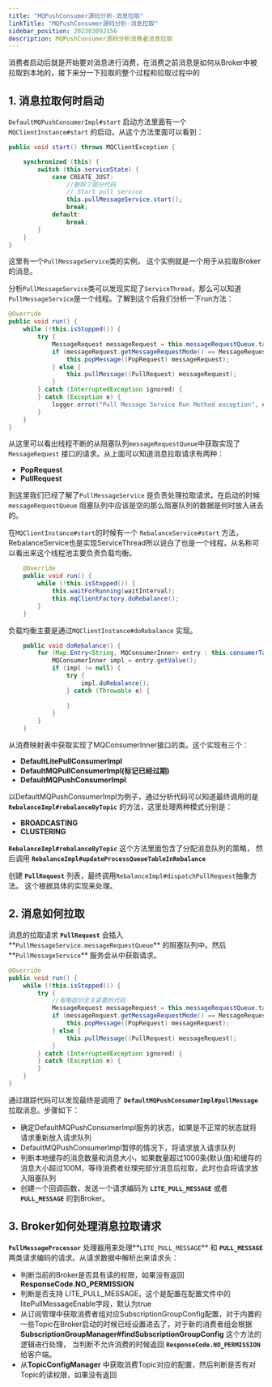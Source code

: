 ```yaml
---
title: "MQPushConsumer源码分析-消息拉取"
linkTitle: "MQPushConsumer源码分析-消息拉取"
sidebar_position: 202303092156
description: MQPushConsumer源码分析消费者消息拉取
---
```


消费者启动后就是开始要对消息进行消费，在消费之前消息是如何从Broker中被拉取到本地的，接下来分一下拉取的整个过程和拉取过程中的

## 1. 消息拉取何时启动

`DefaultMQPushConsumerImpl#start` 启动方法里面有一个`MQClientInstance#start` 的启动，从这个方法里面可以看到：

```java
public void start() throws MQClientException {

    synchronized (this) {
        switch (this.serviceState) {
            case CREATE_JUST:
				//删除了部分代码
                // Start pull service
                this.pullMessageService.start();
                break;
            default:
                break;
        }
    }
}
```

这里有一个`PullMessageService`类的实例， 这个实例就是一个用于从拉取Broker的消息。

分析`PullMessageService`类可以发现实现了`ServiceThread`，那么可以知道`PullMessageService`是一个线程。了解到这个后我们分析一下run方法：

```java
@Override
public void run() {
    while (!this.isStopped()) {
        try {
            MessageRequest messageRequest = this.messageRequestQueue.take();
            if (messageRequest.getMessageRequestMode() == MessageRequestMode.POP) {
                this.popMessage((PopRequest) messageRequest);
            } else {
                this.pullMessage((PullRequest) messageRequest);
            }
        } catch (InterruptedException ignored) {
        } catch (Exception e) {
            logger.error("Pull Message Service Run Method exception", e);
        }
    }
}
```

从这里可以看出线程不断的从阻塞队列`messageRequestQueue`中获取实现了`MessageRequest` 接口的请求。从上面可以知道消息拉取请求有两种：

*   **PopRequest**
*   **PullRequest**

到这里我们已经了解了`PullMessageService` 是负责处理拉取请求。在启动的时候`messageRequestQueue` 阻塞队列中应该是空的那么阻塞队列的数据是何时放入进去的。

在`MQClientInstance#start`的时候有一个 `RebalanceService#start` 方法，RebalanceService也是实现ServiceThread所以说白了也是一个线程。从名称可以看出来这个线程池主要负责负载均衡。

```java
    @Override
    public void run() {
        while (!this.isStopped()) {
            this.waitForRunning(waitInterval);
            this.mqClientFactory.doRebalance();
        }
    }
```

负载均衡主要是通过`MQClientInstance#doRebalance` 实现。

```java
    public void doRebalance() {
        for (Map.Entry<String, MQConsumerInner> entry : this.consumerTable.entrySet()) {
            MQConsumerInner impl = entry.getValue();
            if (impl != null) {
                try {
                    impl.doRebalance();
                } catch (Throwable e) {
                    
                }
            }
        }
    }
```

从消费映射表中获取实现了MQConsumerInner接口的类。这个实现有三个：

*   **DefaultLitePullConsumerImpl**
*   **DefaultMQPullConsumerImpl(标记已经过期)**
*   **DefaultMQPushConsumerImpl**

以DefaultMQPushConsumerImpl为例子，通过分析代码可以知道最终调用的是 **`RebalanceImpl#rebalanceByTopic`** 的方法，这里处理两种模式分别是：

*   **BROADCASTING**
*   **CLUSTERING**

**`RebalanceImpl#rebalanceByTopic`** 这个方法里面包含了分配消息队列的策略， 然后调用 **`RebalanceImpl#updateProcessQueueTableInRebalance`**

创建 **`PullRequest`** 列表，最终调用`RebalanceImpl#dispatchPullRequest`抽象方法。 这个根据具体的实现来处理。

## 2. 消息如何拉取

消息的拉取请求 **`PullRequest`** 会插入\*\*`PullMessageService.messageRequestQueue`\*\* 的阻塞队列中。然后\*\*`PullMessageService`\*\* 服务会从中获取请求。

```java
@Override
public void run() {
    while (!this.isStopped()) {
        try {
            //省略部分无关紧要的代码
            MessageRequest messageRequest = this.messageRequestQueue.take();
            if (messageRequest.getMessageRequestMode() == MessageRequestMode.POP) {
                this.popMessage((PopRequest) messageRequest);
            } else {
                this.pullMessage((PullRequest) messageRequest);
            }
        } catch (InterruptedException ignored) {
        } catch (Exception e) {
        }
    }
}
```

通过跟踪代码可以发现最终是调用了 **`DefaultMQPushConsumerImpl#pullMessage`** 拉取消息。步骤如下：

*   确定DefaultMQPushConsumerImpl服务的状态，如果是不正常的状态就将请求重新放入请求队列
*   DefaultMQPushConsumerImpl暂停的情况下，将请求放入请求队列
*   判断本地缓存的消息数量和消息大小，如果数量超过1000条(默认值)和缓存的消息大小超过100M，等待消费者处理完部分消息后拉取，此时也会将请求放入阻塞队列
*   创建一个回调函数，发送一个请求编码为 **`LITE_PULL_MESSAGE`** 或者 **`PULL_MESSAGE`** 的到Broker。

## 3. Broker如何处理消息拉取请求

**`PullMessageProcessor`** 处理器用来处理\*\*`LITE_PULL_MESSAGE`\*\* 和 **`PULL_MESSAGE`** 两类请求编码的请求。从请求数据中解析出来请求头：

*   判断当前的Broker是否具有读的权限，如果没有返回 **ResponseCode.NO\_PERMISSION**
*   判断是否支持 LITE\_PULL\_MESSAGE，这个是配置在配置文件中的litePullMessageEnable字段，默认为true
*   从订阅管理中获取消费者组对应SubscriptionGroupConfig配置，对于内置的一些Topic在Broker启动的时候已经设置进去了，对于新的消费者组会根据 **SubscriptionGroupManager#findSubscriptionGroupConfig** 这个方法的逻辑进行处理， 当判断不允许消费的时候返回 **`ResponseCode.NO_PERMISSION`** 给客户端。
*   从**TopicConfigManager** 中获取消费Topic对应的配置，然后判断是否有对Topic的读权限，如果没有返回